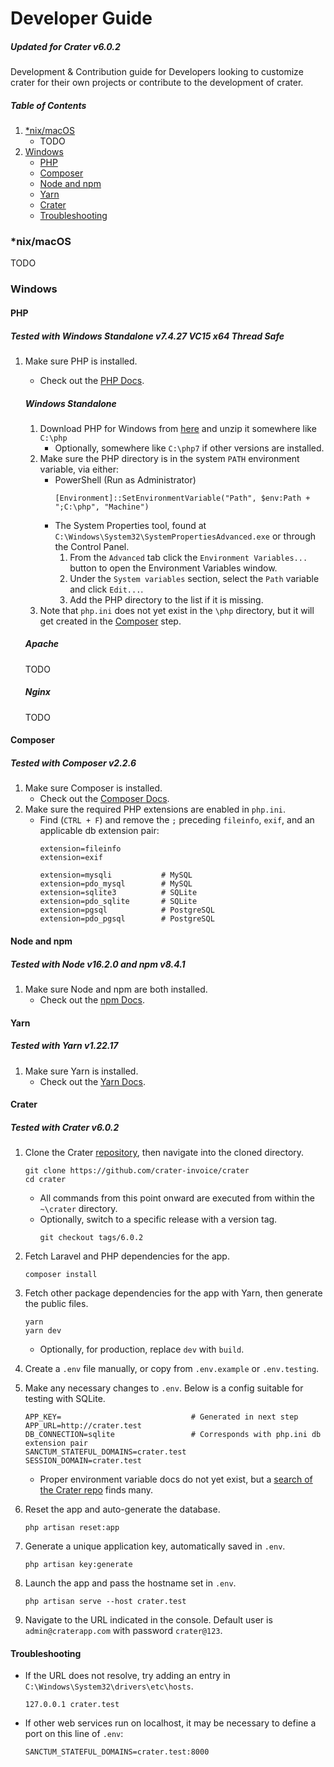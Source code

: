# Developer Guide
##### Updated for Crater v6.0.2
Development & Contribution guide for Developers looking to customize crater for their own projects or contribute to the development of crater.

##### Table of Contents
1. [*nix/macOS](#-*nix/macOS)
   - TODO
2. [Windows](#-Windows)
   - [PHP](#-PHP)
   - [Composer](#-Composer)
   - [Node and npm](#-Node-and-npm)
   - [Yarn](#-Yarn)
   - [Crater](#-Crater)
   - [Troubleshooting](#-Troubleshooting)

### *nix/macOS
TODO

### Windows
#### PHP
##### Tested with Windows Standalone v7.4.27 VC15 x64 Thread Safe
1. Make sure PHP is installed.
   - Check out the [PHP Docs](https://www.php.net/manual/en/install.php).

   ##### Windows Standalone
   1. Download PHP for Windows from [here](https://windows.php.net/download) and unzip it somewhere like `C:\php`
      - Optionally, somewhere like `C:\php7` if other versions are installed.
   2. Make sure the PHP directory is in the system `PATH` environment variable, via either:
      - PowerShell (Run as Administrator)
        ```
        [Environment]::SetEnvironmentVariable("Path", $env:Path + ";C:\php", "Machine")
        ```
      - The System Properties tool, found at `C:\Windows\System32\SystemPropertiesAdvanced.exe` or through the Control Panel.
        1. From the `Advanced` tab click the `Environment Variables...` button to open the Environment Variables window.
        2. Under the `System variables` section, select the `Path` variable and click `Edit...`.
        3. Add the PHP directory to the list if it is missing.
   3. Note that `php.ini` does not yet exist in the `\php` directory, but it will get created in the [Composer](#-Composer) step.

   ##### Apache
   TODO

   ##### Nginx
   TODO

#### Composer
##### Tested with Composer v2.2.6
1. Make sure Composer is installed.
   - Check out the [Composer Docs](https://getcomposer.org/doc/00-intro.md#installation-windows).
2. Make sure the required PHP extensions are enabled in `php.ini`.
   - Find (`CTRL + F`) and remove the `;` preceding `fileinfo`, `exif`, and an applicable db extension pair:
     ```
     extension=fileinfo
     extension=exif

     extension=mysqli           # MySQL
     extension=pdo_mysql        # MySQL
     extension=sqlite3          # SQLite
     extension=pdo_sqlite       # SQLite
     extension=pgsql            # PostgreSQL
     extension=pdo_pgsql        # PostgreSQL
     ```

#### Node and npm
##### Tested with Node v16.2.0 and npm v8.4.1
1. Make sure Node and npm are both installed.
   - Check out the [npm Docs](https://docs.npmjs.com/downloading-and-installing-node-js-and-npm).

#### Yarn
##### Tested with Yarn v1.22.17
1. Make sure Yarn is installed.
   - Check out the [Yarn Docs](https://classic.yarnpkg.com/en/docs/install).

#### Crater
##### Tested with Crater v6.0.2
1. Clone the Crater [repository](https://github.com/crater-invoice/crater), then navigate into the cloned directory.
   ```
   git clone https://github.com/crater-invoice/crater
   cd crater
   ```
   - All commands from this point onward are executed from within the `~\crater` directory.
   - Optionally, switch to a specific release with a version tag.
     ```
     git checkout tags/6.0.2
     ```
3. Fetch Laravel and PHP dependencies for the app.
   ```
   composer install
   ```
4. Fetch other package dependencies for the app with Yarn, then generate the public files.
   ```
   yarn
   yarn dev
   ```
   - Optionally, for production, replace `dev` with `build`.

5. Create a `.env` file manually, or copy from `.env.example` or `.env.testing`.
6. Make any necessary changes to `.env`. Below is a config suitable for testing with SQLite.
   ```
   APP_KEY=                             # Generated in next step
   APP_URL=http://crater.test
   DB_CONNECTION=sqlite                 # Corresponds with php.ini db extension pair
   SANCTUM_STATEFUL_DOMAINS=crater.test
   SESSION_DOMAIN=crater.test
   ```
   - Proper environment variable docs do not yet exist, but a [search of the Crater repo](https://github.com/crater-invoice/crater/search?q=env) finds many.
7. Reset the app and auto-generate the database.
   ```
   php artisan reset:app
   ```
8. Generate a unique application key, automatically saved in `.env`.
   ```
   php artisan key:generate
   ```

9. Launch the app and pass the hostname set in `.env`.
   ```
   php artisan serve --host crater.test
   ```
10. Navigate to the URL indicated in the console. Default user is `admin@craterapp.com` with password `crater@123`.

#### Troubleshooting
- If the URL does not resolve, try adding an entry in `C:\Windows\System32\drivers\etc\hosts`.
  ```
  127.0.0.1 crater.test
  ```
- If other web services run on localhost, it may be necessary to define a port on this line of `.env`:
  ```
  SANCTUM_STATEFUL_DOMAINS=crater.test:8000
  ```
